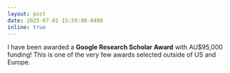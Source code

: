 ```yaml
---
layout: post
date: 2025-07-01 15:59:00-0400
inline: true
---
```


I have been awarded a **Google Research Scholar Award** with AU$95,000 funding! This is one of the very few awards selected outside of US and Europe. 
